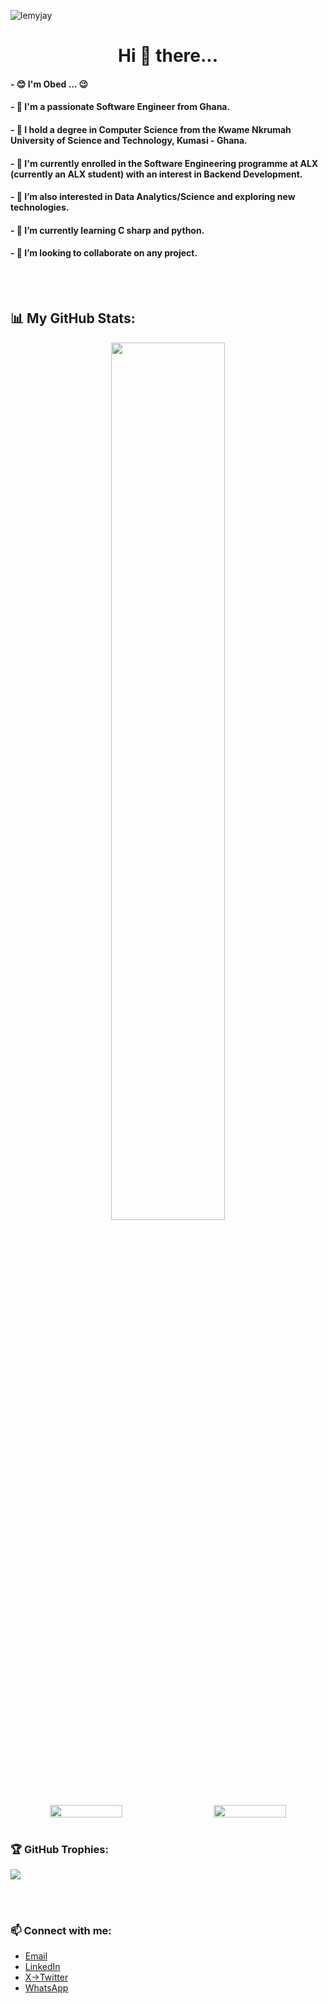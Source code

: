 <p align="left"> <img src="https://komarev.com/ghpvc/?username=lemyjay&label=Profile%20views&color=0e75b6&style=flat" alt="lemyjay" /> </p>

<div align="center">
<h1>  Hi 👋 there...</h1>
</div>

#### - 😊 I'm Obed ... 😉
#### - 💞️ I'm a passionate Software Engineer from Ghana.
#### - 🌱 I hold a degree in Computer Science from the Kwame Nkrumah University of Science and Technology, Kumasi - Ghana.
#### - 🌱 I'm currently enrolled in the Software Engineering programme at ALX (currently an ALX student) with an interest in Backend Development.
#### - 👀 I’m also interested in Data Analytics/Science and exploring new technologies.
#### - 🌱 I’m currently learning C sharp and python.
#### - 💞️ I’m looking to collaborate on any project.

<br>
<br>

## 📊 My GitHub Stats:

<div align="center">
    <img src="https://github-readme-stats.vercel.app/api/top-langs/?username=lemyjay&theme=highcontrast&show_border=false&include_all_commits=true&count_private=true&layout=compact" width="60%" >
  
</div>

<div align="center" style="display: flex; justify-content: space-between;">
    <img src="https://github-readme-stats.vercel.app/api?username=lemyjay&theme=highcontrast&show_border=false&include_all_commits=true&count_private=true" width="48%" >
    <img src="https://github-readme-streak-stats.herokuapp.com/?user=lemyjay&theme=highcontrast&show_border=false" width="48%">  
</div>

<br>

### 🏆 GitHub Trophies:
![](https://github-profile-trophy.vercel.app/?username=lemyjay&theme=radical&no-frame=false&no-bg=false&margin-w=4)

<br>
<br>

### 📫 Connect with me:
- <a href="mailto:lemyjay17@gmail.com">Email</a>
- [LinkedIn](https://www.linkedin.com/in/lemyjay/)
- [X->Twitter](https://x.com/lemyjay_)
- [WhatsApp](https://wa.me/+233531376875)





